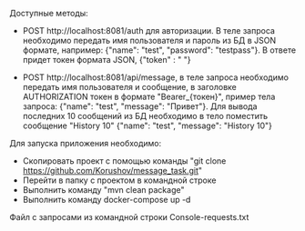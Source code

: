 Доступные методы:

 - POST http://localhost:8081/auth для авторизации. В теле запроса необходимо передать имя пользователя и пароль из БД в JSON формате, например: {"name": "test", "password": "testpass"}. В ответе придет токен формата JSON, {"token" : "   "}
 
 - POST http://localhost:8081/api/message, в теле запроса необходимо передать имя пользователя и сообщение, в заголовке AUTHORIZATION токен в формате "Bearer_{токен}", пример тела запроса: {"name": "test", "message": "Привет"}. Для вывода последних 10 сообщений из БД необходимо в тело поместить сообщение "History 10" {"name": "test", "message": "History 10"}


Для запуска приложения необходимо:

- Скопировать проект с помощью команды "git clone https://github.com/Korushov/message_task.git"
- Перейти в папку с проектом в командной строке
- Выполнить команду "mvn clean package"
- Выполнить команду docker-compose up -d

Файл с запросами из командной строки Console-requests.txt
